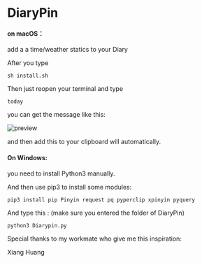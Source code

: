 # DiaryPin
#### on macOS：

add a a time/weather statics to your Diary 

After you type

```sh install.sh```

Then just reopen your terminal and type

```today```

you can get the message like this:

![preview](assets/preview.png)

and then add this to your clipboard will automatically.

#### On Windows:

you need to install Python3 manually.

And then use pip3 to install some modules:

```pip3 install pip Pinyin request pq pyperclip xpinyin pyquery```

And type this : (make sure you entered the folder of DiaryPin)

```python3 Diarypin.py```



Special thanks to my workmate who give me this inspiration:

Xiang Huang